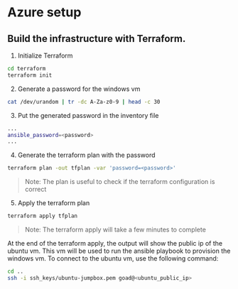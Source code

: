 # Azure setup

## Build the infrastructure with Terraform.

1. Initialize Terraform

```bash
cd terraform
terraform init
```

2. Generate a password for the windows vm

```bash
cat /dev/urandom | tr -dc A-Za-z0-9 | head -c 30
```

3. Put the generated password in the inventory file

```bash
...
ansible_password=<password>
...
```

4. Generate the terraform plan with the password

```bash
terraform plan -out tfplan -var 'password=<password>'
```

> Note: The plan is useful to check if the terraform configuration is correct

5. Apply the terraform plan

```bash
terraform apply tfplan
```

> Note: The terraform apply will take a few minutes to complete

At the end of the terraform apply, the output will show the public ip of the ubuntu vm. This vm will be used to run the ansible playbook to provision the windows vm. To connect to the ubuntu vm, use the following command:

```bash
cd ..
ssh -i ssh_keys/ubuntu-jumpbox.pem goad@<ubuntu_public_ip>
```